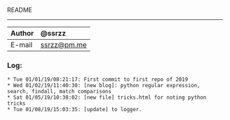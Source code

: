 
README
***** 
|Author|@ssrzz|
|:---  |:---
|E-mail|ssrzz@pm.me

### Log: 
```
* Tue 01/01/19/08:21:17: First commit to first repo of 2019
* Wed 01/02/19/11:40:30: [new blog]: python regular expression, search, findall, match comparisons
* Sat 01/05/19/10:38:02: [new file] tricks.html for noting python tricks
* Tue 01/08/19/15:03:35: [update] to logger.
```
